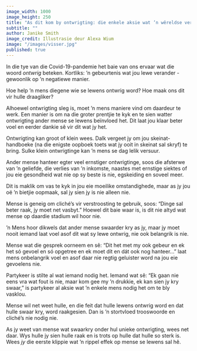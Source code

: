 ```yaml
---
image_width: 1000
image_height: 250
title: "As dit kom by ontwrigting: die enkele aksie wat ’n wêreldse verskil maak"
subtitle: ""
author: Janike Smith
image_credit: Illustrasie deur Alexa Wium
image: "/images/visser.jpg"
published: true
---
```


In die tye van die Covid-19-pandemie het baie van ons ervaar wat die woord _ontwrig_ beteken. Kortliks: ’n gebeurtenis wat jou lewe verander - gewoonlik op ’n negatiewe manier.

Hoe help ’n mens diegene wie se lewens ontwrig word? Hoe maak ons dit vir hulle draagliker?

Alhoewel ontwrigting sleg is, moet ’n mens maniere vind om daardeur te werk. Een manier is om na die groter prentjie te kyk en te sien watter ontwrigting ander mense se lewens beïnvloed het. Dit laat jou klaar beter voel en eerder dankie sê vir dit wat jy het.

Ontwrigting kan groot of klein wees. Dalk vergeet jy om jou skeinat-handboeke (na die enigste oopboek toets wat jy ooit in skeinat sal skryf) te bring. Sulke klein ontwrigtinge kan ’n mens se dag lelik versuur.

Ander mense hanteer egter veel ernstiger ontwrigtinge, soos die afsterwe van ’n geliefde, die verlies van ’n inkomste, naastes met ernstige siektes of jou eie gesondheid wat nie op sy beste is nie, egskeiding en soveel meer.

Dit is maklik om vas te kyk in jou eie moeilike omstandighede, maar as jy jou oë ’n bietjie oopmaak, sal jy sien jy is nie alleen nie.

Mense is geneig om cliché’s vir verstroosting te gebruik, soos: “Dinge sal beter raak, jy moet net vasbyt.” Hoewel dit baie waar is, is dit nie altyd wat mense op daardie stadium wil hoor nie.

’n Mens hoor dikwels dat ander mense swaarder kry as jy, maar jy moet nooit iemand laat voel asof dít wat sy lewe ontwrig, nie ook belangrik is nie.

Mense wat die gesprek oorneem en sê: “Dit het met my ook gebeur en ek het só gevoel en só opgetree en ek moet dít en dát ook nog hanteer…” laat mens onbelangrik voel en asof daar nie regtig geluister word na jou eie gevoelens nie.

Partykeer is stilte al wat iemand nodig het. Iemand wat sê: “Ek gaan nie eens vra wat fout is nie, maar kom gee my ’n drukkie, ek kan sien jy kry swaar,” is partykeer al aksie wat ’n enkele mens nodig het om te bly vasklou.

Mense wil net weet hulle, en die feit dat hulle lewens ontwrig word en dat hulle swaar kry, word raakgesien. Dan is ’n stortvloed trooswoorde en cliché’s nie nodig nie.

As jy weet van mense wat swaarkry onder hul unieke ontwrigting, wees net daar. Wys hulle jy sien hulle raak en is trots op hulle dat hulle so sterk is. Wees _jy_ die eerste klippie wat ’n rippel effek op mense se lewens sal hê.
